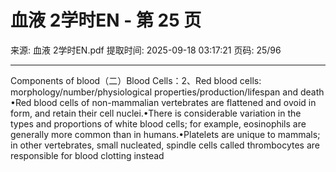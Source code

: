 # 血液 2学时EN - 第 25 页

来源: 血液 2学时EN.pdf
提取时间: 2025-09-18 03:17:21
页码: 25/96

---

Components of blood（二）Blood Cells：2、Red blood cells: morphology/number/physiological properties/production/lifespan and death
•Red blood cells of non-mammalian vertebrates are flattened and ovoid in form, and retain their cell nuclei.•There is considerable variation in the types and proportions of white blood cells; for example, eosinophils are generally more common than in humans.•Platelets are unique to mammals; in other vertebrates, small nucleated, spindle cells called thrombocytes are responsible for blood clotting instead